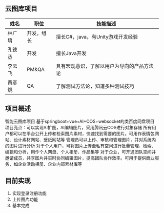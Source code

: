 ## 云图库项目
| 姓名  | 职位    | 技能描述                   |
|-----|-------|------------------------|
| 林广堉 | 开发，组长 | 擅长C#，java，有Unity游戏开发经验 |
| 孔德丞 | 开发    | 擅长Java开发               |
| 李云飞 | PM&QA | 具有宏观意识，了解以用户为导向的产品方法论  |
| 黄彦焜 | QA    | 了解测试方法论，知道多种测试技巧       |
## 项目概述
智能云图库项目 基于springboot+vue+AI+COS+websocket的类百度网盘项目
项目亮点：可以实现AI扩图，AI编辑图片，采用腾讯云COS进行对象存储
所有用户都可以在平台公开上传和检索图片素材，快速找到需要的图片。可用作表情包网站、设计素材网站、壁纸网站等
管理员可以上传、审核和管理图片，并对系统内的图片进行分析
对于个人用户，可将图片上传至私有空间进行批量管理、检索、编辑和分析，用作个人网盘、个人相册、作品集等
对于企业，可开通团队空间并邀请成员，共享图片并实时协同编辑图片，提高团队协作效率。可用于提供商业服务，如企业活动相册、企业内部素材库等
## 目前实现
1. 实现登录注册功能
2. 上传图片功能
3. 基本完成